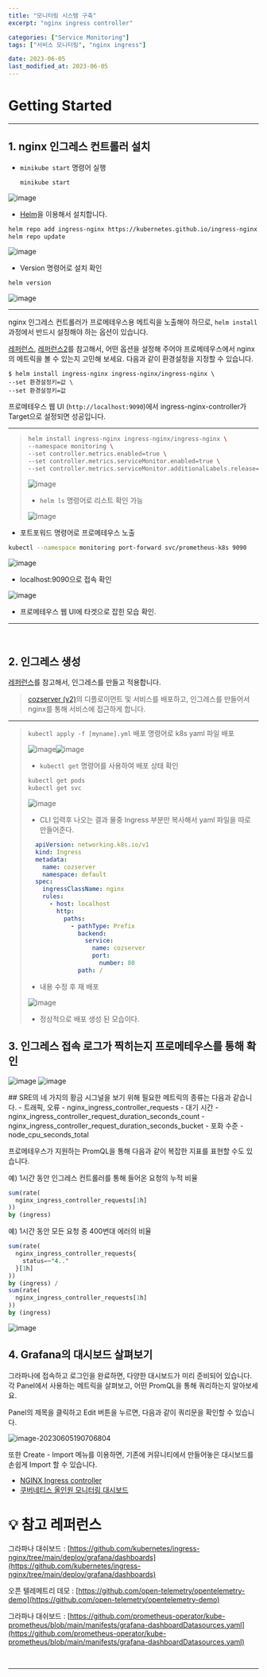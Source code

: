 ```yaml
---
title: "모니터링 시스템 구축"
excerpt: "nginx ingress controller"

categories: ["Service Monitoring"]
tags: ["서비스 모니터링", "nginx ingress"]

date: 2023-06-05
last_modified_at: 2023-06-05
---
```


# Getting Started

---

## 1. nginx 인그레스 컨트롤러 설치

- `minikube start` 명령어 실행

  ```bash
  minikube start
  ```

![image](https://github.com/pomottoro/comments/assets/58872932/82a1f6de-2f56-4a6e-b473-5d1f7349a821)

- [Helm](https://artifacthub.io/packages/helm/ingress-nginx/ingress-nginx)을 이용해서 설치합니다.  

``` bash
helm repo add ingress-nginx https://kubernetes.github.io/ingress-nginx
helm repo update
```

![image](https://github.com/pomottoro/comments/assets/58872932/77604c6b-a334-4155-9e10-bd49a523b953)

- Version 명령어로 설치 확인

```bash
helm version
```

![image](https://github.com/pomottoro/comments/assets/58872932/675b56a9-8368-43b7-ab87-1bad4fce6c85)

---

nginx 인그레스 컨트롤러가 프로메테우스용 메트릭을 노출해야 하므로, `helm install` 과정에서 반드시 설정해야 하는 옵션이 있습니다.

[레퍼런스](https://artifacthub.io/packages/helm/ingress-nginx/ingress-nginx#prometheus-metrics), [레퍼런스2](https://kubernetes.github.io/ingress-nginx/user-guide/monitoring/#re-configure-nginx-ingress-controller)를 참고해서, 어떤 옵션을 설정해 주어야 프로메테우스에서 nginx의 메트릭을 볼 수 있는지 고민해 보세요. 다음과 같이 환경설정을 지정할 수 있습니다.

```
$ helm install ingress-nginx ingress-nginx/ingress-nginx \
--set 환경설정키=값 \
--set 환경설정키=값
```

프로메테우스 웹 UI (`http://localhost:9090`)에서  ingress-nginx-controller가 Target으로 설정되면 성공입니다.

---

> ```bash
> helm install ingress-nginx ingress-nginx/ingress-nginx \
> --namespace monitoring \
> --set controller.metrics.enabled=true \
> --set controller.metrics.serviceMonitor.enabled=true \
> --set controller.metrics.serviceMonitor.additionalLabels.release="prometheus"
> ```
>
> ![image](https://github.com/pomottoro/comments/assets/58872932/8bc27820-3296-4ee7-8b9f-c2f0773e4339)
>
> - `helm ls` 명령어로 리스트 확인 가능
>
> ![image](https://github.com/pomottoro/comments/assets/58872932/08327675-19df-4761-86b8-388d07b1e93b)

- 포트포워드 명령어로 프로메테우스 노출

``` bash
kubectl --namespace monitoring port-forward svc/prometheus-k8s 9090
```

![image](https://github.com/pomottoro/comments/assets/58872932/69ae54a7-698a-42dd-ac39-c0b142b4b31e)

- localhost:9090으로 접속 확인

![image](https://github.com/pomottoro/comments/assets/58872932/ab074e6a-0fe2-4923-9a10-3555430a24e1)

- 프로메테우스 웹 UI에 타겟으로 잡힌 모습 확인.

---

<br>

## 2. 인그레스 생성

[레퍼런스](https://kubernetes.io/ko/docs/concepts/services-networking/ingress/)를 참고해서, 인그레스를 만들고 적용합니다.

> [cozserver (v2)](https://github.com/cs-devops-bootcamp/sprint-k8s-rollout-reference)의 디플로이먼트 및 서비스를 배포하고, 인그레스를 만들어서 nginx를 통해 서비스에 접근하게 합니다.

---

> `kubectl apply -f [myname].yml` 배포 명령어로 k8s yaml 파일 배포
>
> ![image](https://github.com/pomottoro/comments/assets/58872932/218794f2-bdc4-4a38-a28d-95afb40ca83e)![image](https://github.com/pomottoro/comments/assets/58872932/e3872054-9370-4c9b-b333-bf97fb155a84)
>
> - `kubectl get` 명령어를 사용하여 배포 상태 확인
>
> ``` bash
> kubectl get pods
> kubectl get svc
> ```
>
> ![image](https://github.com/pomottoro/comments/assets/58872932/cd26b62d-e898-454c-82af-e1254a17a9e5)
>
> - CLI 입력후 나오는 결과 물중 Ingress 부분만 복사해서 yaml 파일을 따로 만들어준다.
>
> ``` yaml
>   apiVersion: networking.k8s.io/v1
>   kind: Ingress
>   metadata:
>     name: cozserver
>     namespace: default
>   spec:
>     ingressClassName: nginx
>     rules:
>       - host: localhost
>         http:
>           paths:
>             - pathType: Prefix
>               backend:
>                 service:
>                   name: cozserver
>                   port:
>                     number: 80
>               path: /
> ```
>
> 
>
> - 내용 수정 후 재 배포
>
> ![image](https://github.com/pomottoro/comments/assets/58872932/ad142cae-fa98-4311-bec6-09216fa7f525)
>
> - 정상적으로 배포 생성 된 모습이다.



## 3. 인그레스 접속 로그가 찍히는지 프로메테우스를 통해 확인

![image](https://github.com/pomottoro/comments/assets/58872932/e65ecb45-a138-4b5d-ad73-db15c47d7c58)
![image](https://github.com/pomottoro/comments/assets/58872932/2ab20721-4622-48e6-aec2-51baa544da8d)

 <div class="notice" markdown="1">
## SRE의 네 가지의 황금 시그널을 보기 위해 필요한 메트릭의 종류는 다음과 같습니다.
- 트래픽, 오류
  - nginx_ingress_controller_requests
- 대기 시간
  - nginx_ingress_controller_request_duration_seconds_count
  - nginx_ingress_controller_request_duration_seconds_bucket
- 포화 수준
  - node_cpu_seconds_total
    </div>




프로메테우스가 지원하는 PromQL을 통해 다음과 같이 복잡한 지표를 표현할 수도 있습니다.

예) 1시간 동안 인그레스 컨트롤러를 통해 들어온 요청의 누적 비율

```sql
sum(rate(
  nginx_ingress_controller_requests[1h]
)) 
by (ingress)
```

예) 1시간 동안 모든 요청 중 400번대 에러의 비율

```sql
sum(rate(
  nginx_ingress_controller_requests{
    status=~"4.."
  }[1h]
))
by (ingress) /
sum(rate(
  nginx_ingress_controller_requests[1h]
))
by (ingress)
```

![image](https://github.com/pomottoro/comments/assets/58872932/a8e4e7f2-ec38-4cd0-a74d-d4f75934e1f6)

## 4. Grafana의 대시보드 살펴보기

그라파나에 접속하고 로그인을 완료하면, 다양한 대시보드가 미리 준비되어 있습니다. 각 Panel에서 사용하는 메트릭을 살펴보고, 어떤 PromQL을 통해 쿼리하는지 알아보세요.

Panel의 제목을 클릭하고 Edit 버튼을 누르면, 다음과 같이 쿼리문을 확인할 수 있습니다.

![image-20230605190706804](C:\Users\admin\AppData\Roaming\Typora\typora-user-images\image-20230605190706804.png)

또한 Create - Import 메뉴를 이용하면, 기존에 커뮤니티에서 만들어놓은 대시보드를 손쉽게 Import 할 수 있습니다.

- [NGINX Ingress controller](https://grafana.com/grafana/dashboards/9614)
- [쿠버네티스 올인원 모니터링 대시보드](https://grafana.com/grafana/dashboards/13770)

# 💡 참고 레퍼런스

그라파나 대쉬보드 : [https://github.com/kubernetes/ingress-nginx/tree/main/deploy/grafana/dashboards](https://github.com/kubernetes/ingress-nginx/tree/main/deploy/grafana/dashboards)

오픈 텔레메트리 데모 : [https://github.com/open-telemetry/opentelemetry-demo](https://github.com/open-telemetry/opentelemetry-demo)

그라파나 대쉬보드 : [https://github.com/prometheus-operator/kube-prometheus/blob/main/manifests/grafana-dashboardDatasources.yaml](https://github.com/prometheus-operator/kube-prometheus/blob/main/manifests/grafana-dashboardDatasources.yaml)

<br>

---

<br>
